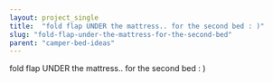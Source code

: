 ```yaml
---
layout: project_single
title:  "fold flap UNDER the mattress.. for the second bed : )"
slug: "fold-flap-under-the-mattress-for-the-second-bed"
parent: "camper-bed-ideas"
---
```

fold flap UNDER the mattress.. for the second bed : )